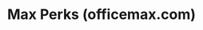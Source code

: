 ---
ee_id: '4131'
site: '1'
type: '2'
url: 2014-031-max-perks
title: Max Perks (officemax.com)
year: '2014'
display_year: '2014'
medium: Single channel video
dims: Variable
pitch: "​Surfing around officemax.com....."
ps:
live_url:
related:
youtube:
related_code:
imgs: max-perks-2014-031-digital-1-database-ih.jpg
subheading:
download:
add_credit:
commission:
layout: things-i-made
---